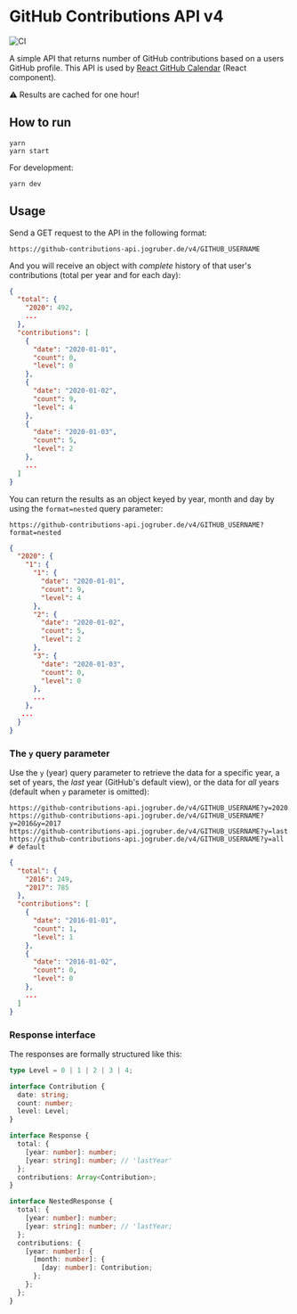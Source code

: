 # GitHub Contributions API v4

![CI](https://github.com/grubersjoe/github-contributions-api/actions/workflows/test.yml/badge.svg)

A simple API that returns number of GitHub contributions based on a users GitHub
profile. This API is used by
[React GitHub Calendar](https://github.com/grubersjoe/react-github-calendar)
(React component).

:warning: Results are cached for one hour!

## How to run

```shell
yarn
yarn start
```

For development:

```shell
yarn dev
```

## Usage

Send a GET request to the API in the following format:

```shell
https://github-contributions-api.jogruber.de/v4/GITHUB_USERNAME
```

And you will receive an object with _complete_ history of that user's
contributions (total per year and for each day):

```json
{
  "total": {
    "2020": 492,
    ...
  },
  "contributions": [
    {
      "date": "2020-01-01",
      "count": 0,
      "level": 0
    },
    {
      "date": "2020-01-02",
      "count": 9,
      "level": 4
    },
    {
      "date": "2020-01-03",
      "count": 5,
      "level": 2
    },
    ...
  ]
}
```

You can return the results as an object keyed by year, month and day by using
the `format=nested` query parameter:

```shell
https://github-contributions-api.jogruber.de/v4/GITHUB_USERNAME?format=nested
```

```json
{
  "2020": {
    "1": {
      "1": {
        "date": "2020-01-01",
        "count": 9,
        "level": 4
      },
      "2": {
        "date": "2020-01-02",
        "count": 5,
        "level": 2
      },
      "3": {
        "date": "2020-01-03",
        "count": 0,
        "level": 0
      },
      ...
    },
   ...
  }
}
```

### The `y` query parameter

Use the `y` (year) query parameter to retrieve the data for a specific year, a
set of years, the _last_ year (GitHub's default view), or the data for _all_
years (default when `y` parameter is omitted):

```shell
https://github-contributions-api.jogruber.de/v4/GITHUB_USERNAME?y=2020
https://github-contributions-api.jogruber.de/v4/GITHUB_USERNAME?y=2016&y=2017
https://github-contributions-api.jogruber.de/v4/GITHUB_USERNAME?y=last
https://github-contributions-api.jogruber.de/v4/GITHUB_USERNAME?y=all # default
```

```json
{
  "total": {
    "2016": 249,
    "2017": 785
  },
  "contributions": [
    {
      "date": "2016-01-01",
      "count": 1,
      "level": 1
    },
    {
      "date": "2016-01-02",
      "count": 0,
      "level": 0
    },
    ...
  ]
}
```

### Response interface

The responses are formally structured like this:

```typescript
type Level = 0 | 1 | 2 | 3 | 4;

interface Contribution {
  date: string;
  count: number;
  level: Level;
}

interface Response {
  total: {
    [year: number]: number;
    [year: string]: number; // 'lastYear'
  };
  contributions: Array<Contribution>;
}

interface NestedResponse {
  total: {
    [year: number]: number;
    [year: string]: number; // 'lastYear;
  };
  contributions: {
    [year: number]: {
      [month: number]: {
        [day: number]: Contribution;
      };
    };
  };
}
```
